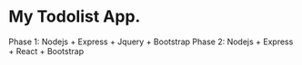 # My Todolist App.
Phase 1: Nodejs + Express + Jquery + Bootstrap
Phase 2: Nodejs + Express + React + Bootstrap
 